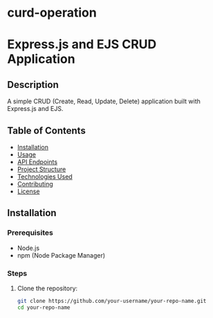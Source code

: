 # curd-operation

# Express.js and EJS CRUD Application

## Description
A simple CRUD (Create, Read, Update, Delete) application built with Express.js and EJS.

## Table of Contents
- [Installation](#installation)
- [Usage](#usage)
- [API Endpoints](#api-endpoints)
- [Project Structure](#project-structure)
- [Technologies Used](#technologies-used)
- [Contributing](#contributing)
- [License](#license)

## Installation

### Prerequisites
- Node.js
- npm (Node Package Manager)

### Steps
1. Clone the repository:
   ```sh
   git clone https://github.com/your-username/your-repo-name.git
   cd your-repo-name

